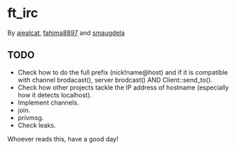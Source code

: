 # ft_irc
By [ajealcat](https://github.com/ajealcat), [fahima8897](https://github.com/fahima8897) and [smaugdela](https://github.com/smaugdela)

## TODO
- Check how to do the full prefix (nick!name@host) and if it is compatible with channel brodacast(), server brodcast() AND Client::send_to().
- Check how other projects tackle the IP address of hostname (especially how it detects localhost).
- Implement channels.
- join.
- privmsg.
- Check leaks.

Whoever reads this, have a good day!

